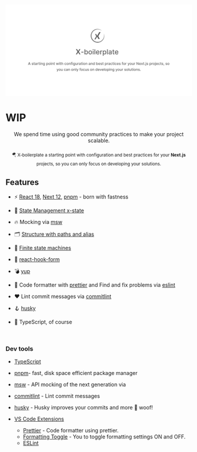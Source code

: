 <p align='center'>
  <img src='https://github.com/react-next-boilerplate/X-boilerplate/blob/main/docs/images/preview.png' alt='X-boilerplate a starting point with configuration and best practices for your Next.js projects, so you can only focus on developing your solutions.' width='600'/>
</p>

# WIP

<div align="center">
  We spend time using good community practices to make your project scalable.
</div>

<br />

<div align="center">
  <sub> 🪂 X-boilerplate a starting point with configuration and best practices for your <strong>Next.js</Strong> projects, so you can only focus on developing your solutions.</sub>
</div>

## Features

- ⚡️ [React 18](https://reactjs.org/), [Next 12](https://nextjs.org/), [pnpm](https://pnpm.io/) - born with fastness

- 🍍 [State Management x-state](https://xstate.js.org/)

- 🔥 Mocking via [msw](https://mswjs.io/)

- 🗂 [Structure with paths and alias](./tsconfig.json)

- 📑 [Finite state machines](./src/machines)

- 📄 [react-hook-form](https://react-hook-form.com/)

- 💣 [yup](https://github.com/jquense/yup)

- 💅 Code formatter with [prettier](https://prettier.io/) and Find and fix problems via [eslint](https://eslint.org/)

- ❤️ Lint commit messages via [commitlint](https://commitlint.js.org/#/)

- 🪝 [husky](https://commitlint.js.org/#/)

- 🦾 TypeScript, of course

<br>

### Dev tools

- [TypeScript](https://www.typescriptlang.org/)
- [pnpm](https://pnpm.io/)- fast, disk space efficient package manager
- [msw](https://mswjs.io/) - API mocking of the next generation via
- [commitlint](https://commitlint.js.org/#/) - Lint commit messages
- [husky](https://typicode.github.io/husky/#/) - Husky improves your commits and more 🐶 woof!

- [VS Code Extensions](./.vscode/extensions.json)
  - [Prettier](https://marketplace.visualstudio.com/items?itemName=esbenp.prettier-vscode) - Code formatter using prettier.
  - [Formatting Toggle](https://marketplace.visualstudio.com/items?itemName=tombonnike.vscode-status-bar-format-toggle) - You to toggle formatting settings ON and OFF.
  - [ESLint](https://marketplace.visualstudio.com/items?itemName=dbaeumer.vscode-eslint)
